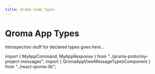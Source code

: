 ```yaml
---
title: Qroma Comm Types
---
```


# Qroma App Types

Introspection stuff for declared types goes here...
  
import { MyAppCommand, MyAppResponse } from "../qroma-proto/my-project-messages";
import { QromaAppViewMessageTypesComponent } from "../react-qroma-lib";


<QromaAppViewMessageTypesComponent
  messages={MyAppCommand}
  />